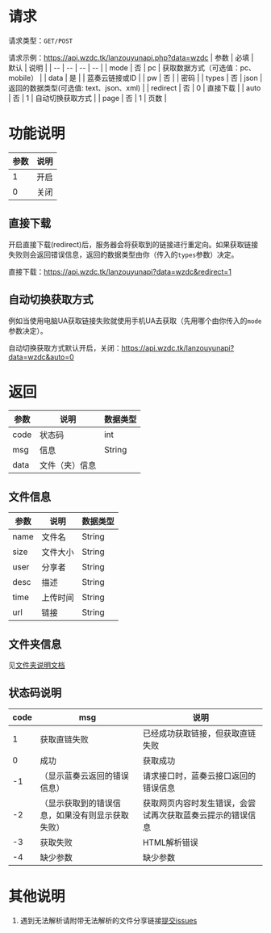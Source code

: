 # 请求
请求类型：`GET/POST`

请求示例：https://api.wzdc.tk/lanzouyunapi.php?data=wzdc
| 参数 | 必填 | 默认 | 说明 |
| -- | -- | -- | -- |
| mode | 否 | pc | 获取数据方式（可选值：pc、mobile） |
| data | 是 | | 蓝奏云链接或ID |
| pw | 否 | | 密码 |
| types | 否 | json | 返回的数据类型(可选值: text、json、xml) |
| redirect | 否 | 0 | 直接下载 |
| auto | 否 | 1 | 自动切换获取方式 |
| page | 否 | 1 | 页数 |

# 功能说明


| 参数 | 说明 |
| -- | -- |
| 1  | 开启 |
| 0  | 关闭 |

## 直接下载

开启直接下载(redirect)后，服务器会将获取到的链接进行重定向。如果获取链接失败则会返回错误信息，返回的数据类型由你（传入的`types`参数）决定。

直接下载：https://api.wzdc.tk/lanzouyunapi?data=wzdc&redirect=1

## 自动切换获取方式

例如当使用电脑UA获取链接失败就使用手机UA去获取（先用哪个由你传入的`mode`参数决定）。

自动切换获取方式默认开启，关闭：https://api.wzdc.tk/lanzouyunapi?data=wzdc&auto=0

# 返回

| 参数 | 说明 | 数据类型 |
| -- | -- | -- |
| code | 状态码 | int |
| msg | 信息 | String |
| data | 文件（夹）信息 |  |

## 文件信息
| 参数 | 说明 | 数据类型 |
| -- | -- | -- |
| name | 文件名 | String |
| size | 文件大小 | String |
| user | 分享者 | String |
| desc | 描述 | String |
| time | 上传时间 | String |
| url | 链接 | String |

## 文件夹信息
见[文件夹说明文档](Documentation_folder.md)

## 状态码说明
| code | msg | 说明 |
| -- | -- | -- |
| 1  | 获取直链失败 | 已经成功获取链接，但获取直链失败 |
| 0  | 成功 | 获取成功 |
| -1 | （显示蓝奏云返回的错误信息） | 请求接口时，蓝奏云接口返回的错误信息 |
| -2 | （显示获取到的错误信息，如果没有则显示获取失败） | 获取网页内容时发生错误，会尝试再次获取蓝奏云提示的错误信息 |
| -3 | 获取失败 | HTML解析错误 |
| -4 | 缺少参数 | 缺少参数 |

# 其他说明
1. 遇到无法解析请附带无法解析的文件分享链接[提交issues](https://github.com/wzdc/lanzouyunapi/issues)